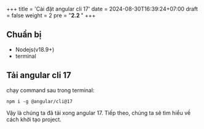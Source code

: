 +++
title = 'Cài đặt angular cli 17'
date = 2024-08-30T16:39:24+07:00
draft = false 
weight = 2
pre = "<b>2.2 </b>"
+++
## Chuẩn bị
+ Nodejs(v18.9+)
+ terminal
## Tải angular cli 17
chạy command sau trong terminal: 
```
npm i -g @angular/cli@17
```
Vậy là chúng ta đã tải xong angular 17. Tiếp theo, chúng ta sẽ tìm hiểu về cách khởi tạo project.
